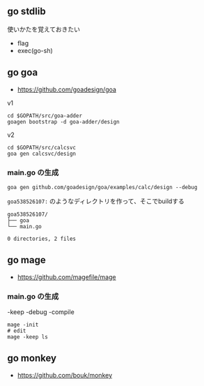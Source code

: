 ## go stdlib

使いかたを覚えておきたい

- flag
- exec(go-sh)

## go goa

- https://github.com/goadesign/goa

v1

```
cd $GOPATH/src/goa-adder
goagen bootstrap -d goa-adder/design
```

v2

```
cd $GOPATH/src/calcsvc
goa gen calcsvc/design
```

### main.go の生成

```
goa gen github.com/goadesign/goa/examples/calc/design --debug
```

`goa538526107:` のようなディレクトリを作って、そこでbuildする

```
goa538526107/
├── goa
└── main.go

0 directories, 2 files
```

## go mage

- https://github.com/magefile/mage

### main.go の生成

-keep -debug -compile

```
mage -init
# edit
mage -keep ls
```

## go monkey

- https://github.com/bouk/monkey
